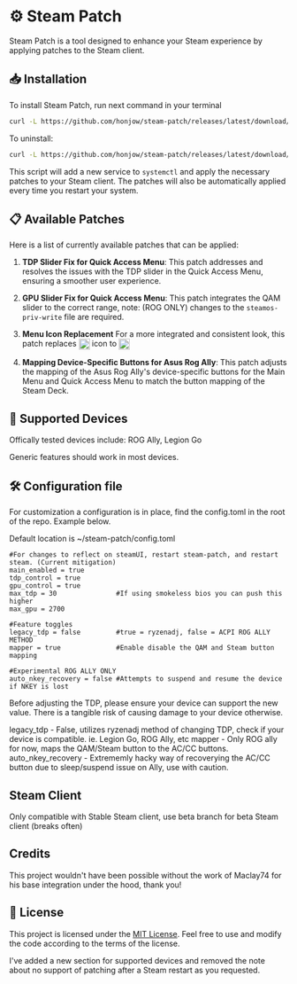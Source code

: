 # ⚙️ Steam Patch
Steam Patch is a tool designed to enhance your Steam experience by applying patches to the Steam client.

## 📥 Installation
To install Steam Patch, run next command in your terminal

   ```bash
   curl -L https://github.com/honjow/steam-patch/releases/latest/download/install.sh | sh
   ```

To uninstall:
   ```bash
   curl -L https://github.com/honjow/steam-patch/releases/latest/download/uninstall.sh | sh
   ```

This script will add a new service to `systemctl` and apply the necessary patches to your Steam client. The patches will also be automatically applied every time you restart your system.

## 📋 Available Patches

Here is a list of currently available patches that can be applied:

1. **TDP Slider Fix for Quick Access Menu**: This patch addresses and resolves the issues with the TDP slider in the Quick Access Menu, ensuring a smoother user experience.
   
2. **GPU Slider Fix for Quick Access Menu**: This patch integrates the QAM slider to the correct range, note: (ROG ONLY) changes to the ```steamos-priv-write``` file are required. 

3. **Menu Icon Replacement** For a more integrated and consistent look, this patch replaces <picture> <source media="(prefers-color-scheme: light)" srcset="https://github-production-user-asset-6210df.s3.amazonaws.com/5504685/255038062-d99f3be6-ff5a-4570-9f21-a59204ccc804.png"> <img src="https://github-production-user-asset-6210df.s3.amazonaws.com/5504685/255038464-eb72c683-a1a5-4e5c-b81a-0131f8a76dd7.png" height="20" align="center"> </picture> icon to <picture> <source media="(prefers-color-scheme: light)" srcset="https://github.com/Maclay74/steam-patch/assets/5504685/9d15c179-bb92-4463-9a06-f8faecccf5fe"> <img src="https://github.com/Maclay74/steam-patch/assets/5504685/c76f7637-9f82-4786-b936-0ee3d99039e3" height="20" align="center"> </picture>
4. **Mapping Device-Specific Buttons for Asus Rog Ally**: This patch adjusts the mapping of the Asus Rog Ally's device-specific buttons for the Main Menu and Quick Access Menu to match the button mapping of the Steam Deck.

## 🎯 Supported Devices

Offically tested devices include: ROG Ally, Legion Go

Generic features should work in most devices. 

## 🛠️ Configuration file

For customization a configuration is in place, find the config.toml in the root of the repo. Example below.

Default location is ~/steam-patch/config.toml

```
#For changes to reflect on steamUI, restart steam-patch, and restart steam. (Current mitigation)
main_enabled = true
tdp_control = true
gpu_control = true
max_tdp = 30               #If using smokeless bios you can push this higher
max_gpu = 2700

#Feature toggles
legacy_tdp = false         #true = ryzenadj, false = ACPI ROG ALLY METHOD
mapper = true              #Enable disable the QAM and Steam button mapping

#Experimental ROG ALLY ONLY
auto_nkey_recovery = false #Attempts to suspend and resume the device if NKEY is lost
```
Before adjusting the TDP, please ensure your device can support the new value. 
There is a tangible risk of causing damage to your device otherwise.


legacy_tdp - False, utilizes ryzenadj method of changing TDP, check if your device is compatible. ie. Legion Go, ROG Ally, etc
mapper - Only ROG ally for now, maps the QAM/Steam button to the AC/CC buttons.
auto_nkey_recovery - Extrememly hacky way of recoverying the AC/CC button due to sleep/suspend issue on Ally, use with caution.

## Steam Client

Only compatible with Stable Steam client, use beta branch for beta Steam client (breaks often)

## Credits

This project wouldn't have been possible without the work of Maclay74 for his base integration under the hood, thank you!

## 📝 License

This project is licensed under the [MIT License](LICENSE). Feel free to use and modify the code according to the terms of the license.

I've added a new section for supported devices and removed the note about no support of patching after a Steam restart as you requested.
